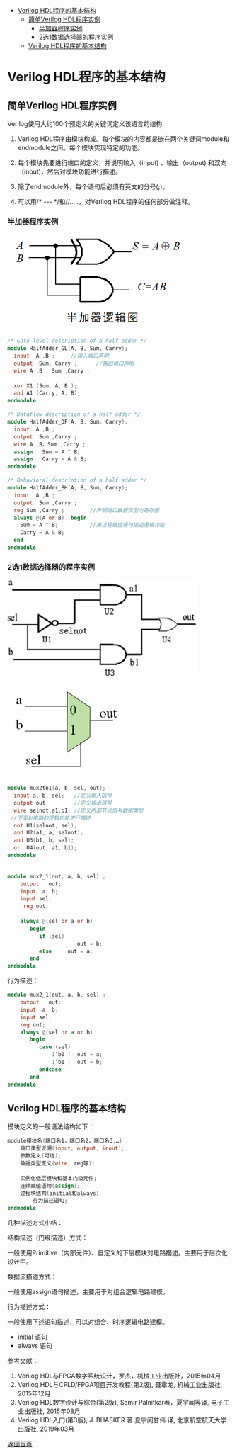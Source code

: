 - [Verilog HDL程序的基本结构](#verilog-hdl程序的基本结构)
  - [简单Verilog HDL程序实例](#简单verilog-hdl程序实例)
    - [半加器程序实例](#半加器程序实例)
    - [2选1数据选择器的程序实例](#2选1数据选择器的程序实例)
  - [Verilog HDL程序的基本结构](#verilog-hdl程序的基本结构-1)


# Verilog HDL程序的基本结构

## 简单Verilog HDL程序实例

Verilog使用大约100个预定义的关键词定义该语言的结构

1. Verilog HDL程序由模块构成。每个模块的内容都是嵌在两个关键词module和endmodule之间。每个模块实现特定的功能。

2. 每个模块先要进行端口的定义，并说明输入（input) 、输出（output) 和双向（inout)，然后对模块功能进行描述。

3. 除了endmodule外，每个语句后必须有英文的分号(;)。

4. 可以用/* --- */和//…..，对Verilog HDL程序的任何部分做注释。

### 半加器程序实例

![](https://raw.githubusercontent.com/timerring/picgo/master/picbed/image-20230125094944033.png)

```verilog
/* Gate-level description of a half adder */
module HalfAdder_GL(A, B, Sum, Carry);
  input  A ,B ;		//输入端口声明
  output  Sum, Carry ;      //输出端口声明
  wire A ,B , Sum ,Carry ; 
  
  xor X1 (Sum, A, B );
  and A1 (Carry, A, B);  
endmodule
```

```verilog
/* Dataflow description of a half adder */
module HalfAdder_DF(A, B, Sum, Carry);
  input  A ,B ;	 	 
  output  Sum ,Carry ; 
  wire A ,B，Sum ,Carry ; 
  assign   Sum = A ^ B; 
  assign   Carry = A & B; 
endmodule
```

```verilog
/* Behavioral description of a half adder */
module HalfAdder_BH(A, B, Sum, Carry);
  input  A ,B ;	 	  
  output  Sum ,Carry ; 
  reg Sum ,Carry ;        //声明端口数据类型为寄存器
  always @(A or B)  begin
	Sum = A ^ B;	      //用过程赋值语句描述逻辑功能
	Carry = A & B;
  end
endmodule
```

### 2选1数据选择器的程序实例

![](https://raw.githubusercontent.com/timerring/picgo/master/picbed/image-20230125095030979.png)

![](https://raw.githubusercontent.com/timerring/picgo/master/picbed/image-20230125095104680.png)

```verilog
module mux2to1(a, b, sel, out);
  input a, b, sel;   //定义输入信号
  output out;        //定义输出信号
  wire selnot,a1,b1; //定义内部节点信号数据类型
 //下面对电路的逻辑功能进行描述
  not U1(selnot, sel);
  and U2(a1, a, selnot);
  and U3(b1, b, sel);
  or  U4(out, a1, b1); 
endmodule
```

```verilog

module mux2_1(out, a, b, sel) ;
    output   out;
    input  a, b;
    input sel;
     reg out;

    always @(sel or a or b)
       begin
          if (sel) 
                      out = b;
          else     out = a;
       end
endmodule
```

行为描述：

```verilog
module mux2_1(out, a, b, sel) ;
    output   out;
    input  a, b;
    input sel;
    reg out;
    always @(sel or a or b)
       begin
          case (sel)
              1’b0 :  out = a;
              1’b1 :  out = b;
          endcase
       end
endmodule
```



## Verilog HDL程序的基本结构

模块定义的一般语法结构如下：

```verilog
module模块名(端口名1，端口名2，端口名3,…) ;
	端口类型说明(input, output, inout);
	参数定义(可选);
	数据类型定义(wire, reg等);

	实例化低层模块和基本门级元件;
	连续赋值语句(assign);
	过程块结构(initial和always)
		行为描述语句;
endmodule
```

几种描述方式小结：

结构描述（门级描述）方式：

一般使用Primitive（内部元件）、自定义的下层模块对电路描述。主要用于层次化设计中。

数据流描述方式：

一般使用assign语句描述，主要用于对组合逻辑电路建模。

行为描述方式：

一般使用下述语句描述，可以对组合、时序逻辑电路建模。

+ initial 语句
+ always 语句



参考文献：

1. Verilog HDL与FPGA数字系统设计，罗杰，机械工业出版社，2015年04月
2. Verilog HDL与CPLD/FPGA项目开发教程(第2版), 聂章龙, 机械工业出版社, 2015年12月
3. Verilog HDL数字设计与综合(第2版), Samir Palnitkar著，夏宇闻等译, 电子工业出版社, 2015年08月
4. Verilog HDL入门(第3版), J. BHASKER 著 夏宇闻甘伟 译, 北京航空航天大学出版社, 2019年03月



[返回首页](https://github.com/timerring/hardware-tutorial)
